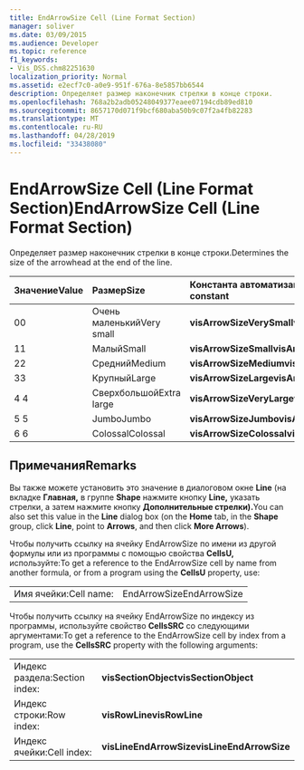 ```yaml
---
title: EndArrowSize Cell (Line Format Section)
manager: soliver
ms.date: 03/09/2015
ms.audience: Developer
ms.topic: reference
f1_keywords:
- Vis_DSS.chm82251630
localization_priority: Normal
ms.assetid: e2ecf7c0-a0e9-951f-676a-8e5857bb6544
description: Определяет размер наконечник стрелки в конце строки.
ms.openlocfilehash: 768a2b2adb05248049377eaee07194cdb89ed810
ms.sourcegitcommit: 8657170d071f9bcf680aba50b9c07f2a4fb82283
ms.translationtype: MT
ms.contentlocale: ru-RU
ms.lasthandoff: 04/28/2019
ms.locfileid: "33438080"
---
```

# <a name="endarrowsize-cell-line-format-section"></a><span data-ttu-id="696df-103">EndArrowSize Cell (Line Format Section)</span><span class="sxs-lookup"><span data-stu-id="696df-103">EndArrowSize Cell (Line Format Section)</span></span>

<span data-ttu-id="696df-104">Определяет размер наконечник стрелки в конце строки.</span><span class="sxs-lookup"><span data-stu-id="696df-104">Determines the size of the arrowhead at the end of the line.</span></span>
  
|<span data-ttu-id="696df-105">**Значение**</span><span class="sxs-lookup"><span data-stu-id="696df-105">**Value**</span></span>|<span data-ttu-id="696df-106">**Размер**</span><span class="sxs-lookup"><span data-stu-id="696df-106">**Size**</span></span>|<span data-ttu-id="696df-107">**Константа автоматизации**</span><span class="sxs-lookup"><span data-stu-id="696df-107">**Automation constant**</span></span>|
|:-----|:-----|:-----|
|<span data-ttu-id="696df-108">0</span><span class="sxs-lookup"><span data-stu-id="696df-108">0</span></span>  <br/> |<span data-ttu-id="696df-109">Очень маленький</span><span class="sxs-lookup"><span data-stu-id="696df-109">Very small</span></span>  <br/> |<span data-ttu-id="696df-110">**visArrowSizeVerySmall**</span><span class="sxs-lookup"><span data-stu-id="696df-110">**visArrowSizeVerySmall**</span></span> <br/> |
|<span data-ttu-id="696df-111">1</span><span class="sxs-lookup"><span data-stu-id="696df-111">1</span></span>  <br/> |<span data-ttu-id="696df-112">Малый</span><span class="sxs-lookup"><span data-stu-id="696df-112">Small</span></span>  <br/> |<span data-ttu-id="696df-113">**visArrowSizeSmall**</span><span class="sxs-lookup"><span data-stu-id="696df-113">**visArrowSizeSmall**</span></span> <br/> |
|<span data-ttu-id="696df-114">2</span><span class="sxs-lookup"><span data-stu-id="696df-114">2</span></span>  <br/> |<span data-ttu-id="696df-115">Средний</span><span class="sxs-lookup"><span data-stu-id="696df-115">Medium</span></span>  <br/> |<span data-ttu-id="696df-116">**visArrowSizeMedium**</span><span class="sxs-lookup"><span data-stu-id="696df-116">**visArrowSizeMedium**</span></span> <br/> |
|<span data-ttu-id="696df-117">3</span><span class="sxs-lookup"><span data-stu-id="696df-117">3</span></span>  <br/> |<span data-ttu-id="696df-118">Крупный</span><span class="sxs-lookup"><span data-stu-id="696df-118">Large</span></span>  <br/> |<span data-ttu-id="696df-119">**visArrowSizeLarge**</span><span class="sxs-lookup"><span data-stu-id="696df-119">**visArrowSizeLarge**</span></span> <br/> |
|<span data-ttu-id="696df-120">4 </span><span class="sxs-lookup"><span data-stu-id="696df-120">4</span></span>  <br/> |<span data-ttu-id="696df-121">Сверхбольшой</span><span class="sxs-lookup"><span data-stu-id="696df-121">Extra large</span></span>  <br/> |<span data-ttu-id="696df-122">**visArrowSizeVeryLarge**</span><span class="sxs-lookup"><span data-stu-id="696df-122">**visArrowSizeVeryLarge**</span></span> <br/> |
|<span data-ttu-id="696df-123">5 </span><span class="sxs-lookup"><span data-stu-id="696df-123">5</span></span>  <br/> |<span data-ttu-id="696df-124">Jumbo</span><span class="sxs-lookup"><span data-stu-id="696df-124">Jumbo</span></span>  <br/> |<span data-ttu-id="696df-125">**visArrowSizeJumbo**</span><span class="sxs-lookup"><span data-stu-id="696df-125">**visArrowSizeJumbo**</span></span> <br/> |
|<span data-ttu-id="696df-126">6 </span><span class="sxs-lookup"><span data-stu-id="696df-126">6</span></span>  <br/> |<span data-ttu-id="696df-127">Colossal</span><span class="sxs-lookup"><span data-stu-id="696df-127">Colossal</span></span>  <br/> |<span data-ttu-id="696df-128">**visArrowSizeColossal**</span><span class="sxs-lookup"><span data-stu-id="696df-128">**visArrowSizeColossal**</span></span> <br/> |
   
## <a name="remarks"></a><span data-ttu-id="696df-129">Примечания</span><span class="sxs-lookup"><span data-stu-id="696df-129">Remarks</span></span>

<span data-ttu-id="696df-130">Вы также можете установить это значение в диалоговом окне **Line** (на вкладке **Главная,** в группе **Shape** нажмите кнопку **Line,** указать стрелки, а затем нажмите кнопку **Дополнительные стрелки).**</span><span class="sxs-lookup"><span data-stu-id="696df-130">You can also set this value in the **Line** dialog box (on the **Home** tab, in the **Shape** group, click **Line**, point to **Arrows**, and then click **More Arrows**).</span></span>
  
<span data-ttu-id="696df-131">Чтобы получить ссылку на ячейку EndArrowSize по имени из другой формулы или из программы с помощью свойства **CellsU,** используйте:</span><span class="sxs-lookup"><span data-stu-id="696df-131">To get a reference to the EndArrowSize cell by name from another formula, or from a program using the **CellsU** property, use:</span></span> 
  
|||
|:-----|:-----|
|<span data-ttu-id="696df-132">Имя ячейки:</span><span class="sxs-lookup"><span data-stu-id="696df-132">Cell name:</span></span>  <br/> |<span data-ttu-id="696df-133">EndArrowSize</span><span class="sxs-lookup"><span data-stu-id="696df-133">EndArrowSize</span></span>  <br/> |
   
<span data-ttu-id="696df-134">Чтобы получить ссылку на ячейку EndArrowSize по индексу из программы, используйте свойство **CellsSRC** со следующими аргументами:</span><span class="sxs-lookup"><span data-stu-id="696df-134">To get a reference to the EndArrowSize cell by index from a program, use the **CellsSRC** property with the following arguments:</span></span> 
  
|||
|:-----|:-----|
|<span data-ttu-id="696df-135">Индекс раздела:</span><span class="sxs-lookup"><span data-stu-id="696df-135">Section index:</span></span>  <br/> |<span data-ttu-id="696df-136">**visSectionObject**</span><span class="sxs-lookup"><span data-stu-id="696df-136">**visSectionObject**</span></span> <br/> |
|<span data-ttu-id="696df-137">Индекс строки:</span><span class="sxs-lookup"><span data-stu-id="696df-137">Row index:</span></span>  <br/> |<span data-ttu-id="696df-138">**visRowLine**</span><span class="sxs-lookup"><span data-stu-id="696df-138">**visRowLine**</span></span> <br/> |
|<span data-ttu-id="696df-139">Индекс ячейки:</span><span class="sxs-lookup"><span data-stu-id="696df-139">Cell index:</span></span>  <br/> |<span data-ttu-id="696df-140">**visLineEndArrowSize**</span><span class="sxs-lookup"><span data-stu-id="696df-140">**visLineEndArrowSize**</span></span> <br/> |
   


